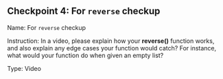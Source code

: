 ## Checkpoint 4: For `reverse` checkup

Name: For `reverse` checkup

Instruction: In a video, please explain how your **reverse()** function works, and also explain any edge cases your function would catch? For instance, what would your function do when given an empty list?

Type: Video
